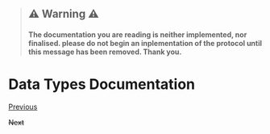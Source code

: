 > ## :warning: Warning :warning:
> #### The documentation you are reading is neither implemented, nor finalised. please do not begin an inplementation of the protocol until this message has been removed. Thank you.

# Data Types Documentation

[Previous](query.md)

~~Next~~